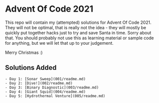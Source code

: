 Advent Of Code 2021
===================

This repo will contain my (attempted) solutions for Advent Of Code 2021. They will not be optimal, that is really not
the idea - they will mostly be quickly put together hacks just to try and save Santa in time. Sorry about that. You
should probably not use this as learning material or sample code for anything, but we will let that up to your
judgement.

Merry Christmas :)

Solutions Added
---------------

    - Day 1: [Sonar Sweep](001/readme.md)
    - Day 2: [Dive!](002/readme.md)
    - Day 3: [Binary Diagnostic](003/readme.md)
    - Day 4: [Giant Squid](004/readme.md)
    - Day 5: [Hydrothermal Venture](005/readme.md)
